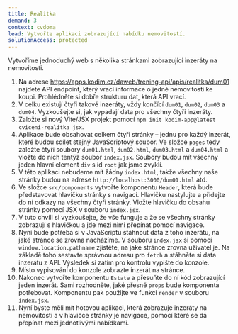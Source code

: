 ```yaml
---
title: Realitka
demand: 3
context: cvdoma
lead: Vytvořte aplikaci zobrazující nabídku nemovitostí.
solutionAccess: protected
---
```


Vytvoříme jednoduchý web s několika stránkami zobrazující inzeráty na nemovitosti.

1. Na adrese https://apps.kodim.cz/daweb/trening-api/apis/realitka/dum01 najdete API endpoint, který vrací informace o jedné nemovitosti ke koupi. Prohlédněte si dobře strukturu dat, která API vrací.
1. V celku existují čtyři takové inzeráty, vždy končící `dum01`, `dum02`, `dum03` a `dum04`. Vyzkoušejte si, jak vypadají data pro všechny čtyři inzeráty.
1. Založte si nový Vite/JSX projekt pomocí `npm init kodim-app@latest cviceni-realitka jsx`.
1. Aplikace bude obsahovat celkem čtyři stránky – jednu pro každý inzerát, které budou sdílet stejný JavaScriptový soubor. Ve složce `pages` tedy založte čtyři soubory `dum01.html`, `dum02.html`, `dum03.html` a `dum04.html` a vložte do nich tentýž soubor `index.jsx`. Soubory budou mít všechny jeden hlavní element `div` s id `root` jak jsme zvyklí.
1. V této aplikaci nebudeme mít žádny `index.html`, takže všechny naše stránky budou na adrese `http://localhost:3000/dum01.html` atd.
1. Ve složce `src/components` vytvořte komponentu `Header`, která bude představovat hlavičku stránky s navigací. Hlavičku nastylujte a přidejte do ní odkazy na všechny čtyři stránky. Vložte hlavičku do obsahu stránky pomocí JSX v souboru `index.jsx`.
1. V tuto chvíli si vyzkoušejte, že vše funguje a že se všechny stránky zobrazují s hlavičkou a jde mezi nimi přepínat pomocí navigace.
1. Nyní bude potřeba si v JavaScriptu stáhnout data z toho inzerátu, na jaké stránce se zrovna nacházíme. V souboru `index.jsx` si pomocí `window.location.pathname` zjistěte, na jaké stránce zrovna uživatel je. Na základě toho sestavte správnou adresu pro `fetch` a stáhněte si data inzerátu z API. Výsledek si zatím pro kontrolu vypište do konzole.
1. Místo vypisování do konzole zobrazte inzerát na stránce.
1. Nakonec vytvořte komponentu `Estate` a přesuňte do ní kód zobrazující jeden inzerát. Sami rozhodněte, jaké přesně `props` bude komponenta potřebovat. Komponentu pak použijte ve funkci `render` v souboru `index.jsx`.
1. Nyní byste měli mít hotovou aplikaci, která zobrazuje inzeráty na nemovitosti a v hlavičce stránky je navigace, pomocí které se dá přepínat mezi jednotlivými nabídkami.
